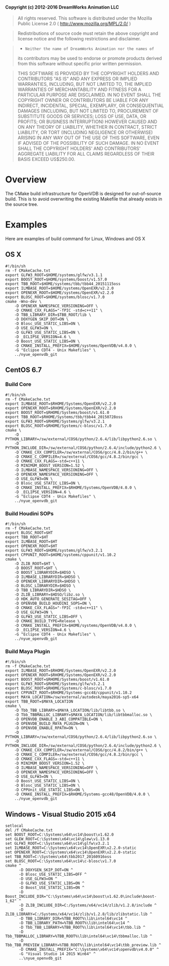 #### Copyright (c) 2012-2016 DreamWorks Animation LLC

> All rights reserved. This software is distributed under the
> Mozilla Public License 2.0 ( http://www.mozilla.org/MPL/2.0/ )

> Redistributions of source code must retain the above copyright
> and license notice and the following restrictions and disclaimer.

> *     Neither the name of DreamWorks Animation nor the names of
> its contributors may be used to endorse or promote products derived
> from this software without specific prior written permission.

> THIS SOFTWARE IS PROVIDED BY THE COPYRIGHT HOLDERS AND CONTRIBUTORS
> "AS IS" AND ANY EXPRESS OR IMPLIED WARRANTIES, INCLUDING, BUT NOT
> LIMITED TO, THE IMPLIED WARRANTIES OF MERCHANTABILITY AND FITNESS FOR
> A PARTICULAR PURPOSE ARE DISCLAIMED. IN NO EVENT SHALL THE COPYRIGHT
> OWNER OR CONTRIBUTORS BE LIABLE FOR ANY INDIRECT, INCIDENTAL,
> SPECIAL, EXEMPLARY, OR CONSEQUENTIAL DAMAGES (INCLUDING, BUT NOT
> LIMITED TO, PROCUREMENT OF SUBSTITUTE GOODS OR SERVICES; LOSS OF USE,
> DATA, OR PROFITS; OR BUSINESS INTERRUPTION) HOWEVER CAUSED AND ON ANY
> THEORY OF LIABILITY, WHETHER IN CONTRACT, STRICT LIABILITY, OR TORT
> (INCLUDING NEGLIGENCE OR OTHERWISE) ARISING IN ANY WAY OUT OF THE USE
> OF THIS SOFTWARE, EVEN IF ADVISED OF THE POSSIBILITY OF SUCH DAMAGE.
> IN NO EVENT SHALL THE COPYRIGHT HOLDERS' AND CONTRIBUTORS' AGGREGATE
> LIABILITY FOR ALL CLAIMS REGARDLESS OF THEIR BASIS EXCEED US$250.00.

# Overview

The CMake build infrastructure for OpenVDB is designed for out-of-source build. This is to avoid overwriting the existing Makefile that already exists in the source tree.

# Examples

Here are examples of build command for Linux, Windows and OS X

## OS X

```{r, engine='bash', count_lines}
#!/bin/sh
rm -f CMakeCache.txt
export GLFW3_ROOT=$HOME/systems/glfw/v3.1.1
export BOOST_ROOT=$HOME/systems/boost/v1.57.0
export TBB_ROOT=$HOME/systems/tbb/tbb44_20151115oss
export ILMBASE_ROOT=$HOME/systems/OpenEXR/v2.2.0
export OPENEXR_ROOT=$HOME/systems/OpenEXR/v2.2.0
export BLOSC_ROOT=$HOME/systems/blosc/v1.7.0
cmake -Wno-dev \
    -D OPENEXR_NAMESPACE_VERSIONING=OFF \
    -D CMAKE_CXX_FLAGS="-fPIC -std=c++11" \
    -D TBB_LIBRARY_DIR=$TBB_ROOT/lib \
    -D DOXYGEN_SKIP_DOT=ON \
    -D Blosc_USE_STATIC_LIBS=ON \
    -D USE_GLFW3=ON \
    -D GLFW3_USE_STATIC_LIBS=ON \
    -D _ECLIPSE_VERSION=4.6 \
    -D Boost_USE_STATIC_LIBS=ON \
    -D CMAKE_INSTALL_PREFIX=$HOME/systems/OpenVDB/v4.0.0 \
    -G "Eclipse CDT4 - Unix Makefiles" \
    ../nyue_openvdb_git
```


## CentOS 6.7

### Build Core
```{r, engine='bash', count_lines}
#!/bin/sh
rm -f CMakeCache.txt
export ILMBASE_ROOT=$RHOME/Systems/OpenEXR/v2.2.0
export OPENEXR_ROOT=$RHOME/Systems/OpenEXR/v2.2.0
export BOOST_ROOT=$RHOME/Systems/boost/v1.61.0
export TBB_ROOT=$RHOME/Systems/tbb/tbb44_20150728oss
export GLFW3_ROOT=$RHOME/Systems/glfw/v3.2.1
export BLOSC_ROOT=$RHOME/Systems/c-blosc/v1.7.0
cmake \
    -D PYTHON_LIBRARY=/sw/external/COS6/python/2.6.4/lib/libpython2.6.so \
    -D PYTHON_INCLUDE_DIR=/sw/external/COS6/python/2.6.4/include/python2.6 \
    -D CMAKE_CXX_COMPILER=/sw/external/COS6/gcc/4.8.2/bin/g++ \
    -D CMAKE_C_COMPILER=/sw/external/COS6/gcc/4.8.2/bin/gcc \
    -D CMAKE_CXX_FLAGS=-std=c++11 \
    -D MINIMUM_BOOST_VERSION=1.52 \
    -D ILMBASE_NAMESPACE_VERSIONING=OFF \
    -D OPENEXR_NAMESPACE_VERSIONING=OFF \
    -D USE_GLFW3=ON \
    -D Blosc_USE_STATIC_LIBS=ON \
    -D CMAKE_INSTALL_PREFIX=$RHOME/Systems/OpenVDB/4.0.0 \
    -D _ECLIPSE_VERSION=4.6 \
    -G "Eclipse CDT4 - Unix Makefiles" \
    ../nyue_openvdb_git
```
### Build Houdini SOPs
```{r, engine='bash', count_lines}
#!/bin/sh
rm -f CMakeCache.txt
export BLOSC_ROOT=$HT
export TBB_ROOT=$HT
export ILMBASE_ROOT=$HT
export OPENEXR_ROOT=$HT
export GLFW3_ROOT=$HOME/systems/glfw/v3.2.1
export CPPUNIT_ROOT=$HOME/systems/cppunit/v1.10.2
cmake \
    -D ZLIB_ROOT=$HT \
    -D BOOST_ROOT=$HT \
    -D BOOST_LIBRARYDIR=$HDSO \
    -D ILMBASE_LIBRARYDIR=$HDSO \
    -D OPENEXR_LIBRARYDIR=$HDSO \
    -D BLOSC_LIBRARYDIR=$HDSO \
    -D TBB_LIBRARYDIR=$HDSO \
    -D ZLIB_LIBRARY=$HDSO/libz.so \
    -D HDK_AUTO_GENERATE_SESITAG=OFF \
    -D OPENVDB_BUILD_HOUDINI_SOPS=ON \
    -D CMAKE_CXX_FLAGS="-fPIC -std=c++11" \
    -D USE_GLFW3=ON \
    -D GLFW3_USE_STATIC_LIBS=OFF \
    -D CMAKE_BUILD_TYPE=Release \
    -D CMAKE_INSTALL_PREFIX=$HOME/systems/OpenVDB/v4.0.0 \
    -D _ECLIPSE_VERSION=4.6 \
    -G "Eclipse CDT4 - Unix Makefiles" \
    ../nyue_openvdb_git
```
### Build Maya Plugin
```{r, engine='bash', count_lines}
#!/bin/sh
rm -f CMakeCache.txt
export ILMBASE_ROOT=$RHOME/Systems/OpenEXR/v2.2.0
export OPENEXR_ROOT=$RHOME/Systems/OpenEXR/v2.2.0
export BOOST_ROOT=$RHOME/Systems/boost/v1.61.0
export GLFW3_ROOT=$RHOME/Systems/glfw/v3.2.1
export BLOSC_ROOT=$RHOME/Systems/c-blosc/v1.7.0
export CPPUNIT_ROOT=$RHOME/Systems-gcc48/cppunit/v1.10.2
export MAYA_LOCATION=/sw/external/autodesk/maya2016-sp5-x64
export TBB_ROOT=$MAYA_LOCATION
cmake \
    -D Tbb_TBB_LIBRARY=$MAYA_LOCATION/lib/libtbb.so \
    -D Tbb_TBBMALLOC_LIBRARY=$MAYA_LOCATION/lib/libtbbmalloc.so \
    -D OPENVDB_ENABLE_3_ABI_COMPATIBLE=ON \
    -D OPENVDB_BUILD_MAYA_PLUGIN=ON \
    -D OPENVDB_ENABLE_RPATH=ON \
    -D PYTHON_LIBRARY=/sw/external/COS6/python/2.6.4/lib/libpython2.6.so \
    -D PYTHON_INCLUDE_DIR=/sw/external/COS6/python/2.6.4/include/python2.6 \
    -D CMAKE_CXX_COMPILER=/sw/external/COS6/gcc/4.8.2/bin/g++ \
    -D CMAKE_C_COMPILER=/sw/external/COS6/gcc/4.8.2/bin/gcc \
    -D CMAKE_CXX_FLAGS=-std=c++11 \
    -D MINIMUM_BOOST_VERSION=1.52 \
    -D ILMBASE_NAMESPACE_VERSIONING=OFF \
    -D OPENEXR_NAMESPACE_VERSIONING=OFF \
    -D USE_GLFW3=ON \
    -D Boost_USE_STATIC_LIBS=ON \
    -D Blosc_USE_STATIC_LIBS=ON \
    -D CPPUnit_USE_STATIC_LIBS=ON \
    -D CMAKE_INSTALL_PREFIX=$RHOME/Systems-gcc48/OpenVDB/4.0.0 \
    ../nyue_openvdb_git
```


## Windows - Visual Studio 2015 x64

```{r, engine='batch', count_lines}
setlocal
del /f CMakeCache.txt
set BOOST_ROOT=C:\Systems\x64\vc14\boost\v1.62.0
set GLEW_ROOT=C:\Systems\x64\vc14\glew\v1.13.0
set GLFW3_ROOT=C:\Systems\x64\vc14\glfw\v3.2.1
set ILMBASE_ROOT=C:\Systems\x64\vc14\OpenEXR\v2.2.0-static
set OPENEXR_ROOT=C:\Systems\x64\vc14\OpenEXR\v2.2.0-static
set TBB_ROOT=C:\Systems\x64\tbb2017_20160916oss
set BLOSC_ROOT=C:\Systems\x64\vc14\c-blosc\v1.7.0
cmake ^
      -D DOXYGEN_SKIP_DOT=ON ^
      -D Blosc_USE_STATIC_LIBS=OFF ^
      -D USE_GLFW3=ON ^
      -D GLFW3_USE_STATIC_LIBS=ON ^
      -D Boost_USE_STATIC_LIBS=ON ^
      -D Boost_INCLUDE_DIR="C:\Systems\x64\vc14\boost\v1.62.0\include\boost-1_62" ^
      -D ZLIB_INCLUDE_DIR=C:/Systems/x64/vc14/zlib/v1.2.8/include ^
      -D ZLIB_LIBRARY=C:/Systems/x64/vc14/zlib/v1.2.8/lib/zlibstatic.lib ^
      -D TBB_LIBRARY_DIR=%TBB_ROOT%\lib\intel64\vc14 ^
      -D TBB_LIBRARY_PATH=%TBB_ROOT%\lib\intel64\vc14 ^
      -D Tbb_TBB_LIBRARY=%TBB_ROOT%\lib\intel64\vc14\tbb.lib ^
      -D Tbb_TBBMALLOC_LIBRARY=%TBB_ROOT%\lib\intel64\vc14\tbbmalloc.lib ^
      -D Tbb_TBB_PREVIEW_LIBRARY=%TBB_ROOT%\lib\intel64\vc14\tbb_preview.lib ^
      -D CMAKE_INSTALL_PREFIX="C:\Systems\x64\vc14\openvdb\v4.0.0" ^
      -G "Visual Studio 14 2015 Win64" ^
      ..\nyue_openvdb_git
```
